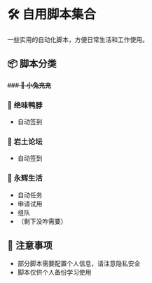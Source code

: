 # 🛠️ 自用脚本集合

一些实用的自动化脚本，方便日常生活和工作使用。

## 📦 脚本分类

~~### 🐇 **小兔充充**~~
### 🦆 **绝味鸭脖**
- 自动签到
### 🦆 **岩土论坛**
- 自动签到
### 🦆 **永辉生活**
- 自动任务
- 申请试用
- 组队
- （剩下没咋需要）
## 📝 注意事项
- 部分脚本需要配置个人信息，请注意隐私安全
- 脚本仅供个人备份学习使用
